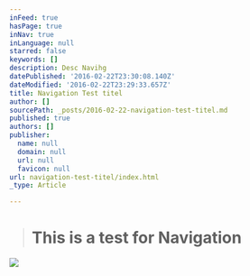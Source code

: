 ```yaml
---
inFeed: true
hasPage: true
inNav: true
inLanguage: null
starred: false
keywords: []
description: Desc Navihg
datePublished: '2016-02-22T23:30:08.140Z'
dateModified: '2016-02-22T23:29:33.657Z'
title: Navigation Test titel
author: []
sourcePath: _posts/2016-02-22-navigation-test-titel.md
published: true
authors: []
publisher:
  name: null
  domain: null
  url: null
  favicon: null
url: navigation-test-titel/index.html
_type: Article

---
```

> # This is a test for Navigation

![](https://the-grid-user-content.s3-us-west-2.amazonaws.com/b4237ad0-8f8f-4167-8aef-8ed5c9c5594e.jpg)